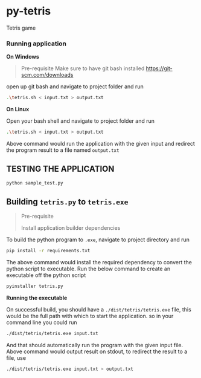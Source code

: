# py-tetris
Tetris game 



### Running application 

**On Windows**

> Pre-requisite
> Make sure to have git bash installed
> https://git-scm.com/downloads


open up git bash and navigate to project folder and run

```bash
.\tetris.sh < input.txt > output.txt
```

**On Linux**

Open your bash shell and navigate to project folder and run

```bash
.\tetris.sh < input.txt > output.txt
```

Above command would run the application with the given input and redirect the program result to a file named `output.txt`


## TESTING THE APPLICATION

```python
python sample_test.py
```


## Building `tetris.py` to `tetris.exe`

> Pre-requisite
>
> Install application builder dependencies

To build the python program to `.exe`, navigate to project directory and run 

```bash
pip install -r requirements.txt
```

The above command would install the required dependency to convert the python script to executable. Run the below command to create an executable off the python script

```bash
pyinstaller tetris.py
```

**Running the executable**

On successful build, you should have a `./dist/tetris/tetris.exe` file, this would be the full path with which to start the application. so in your command line you could run

```bash
./dist/tetris/tetris.exe input.txt
```

And that should automatically run the program with the given input file. Above command would output result on stdout, to redirect the result to a file, use


```bash
./dist/tetris/tetris.exe input.txt > output.txt
```

